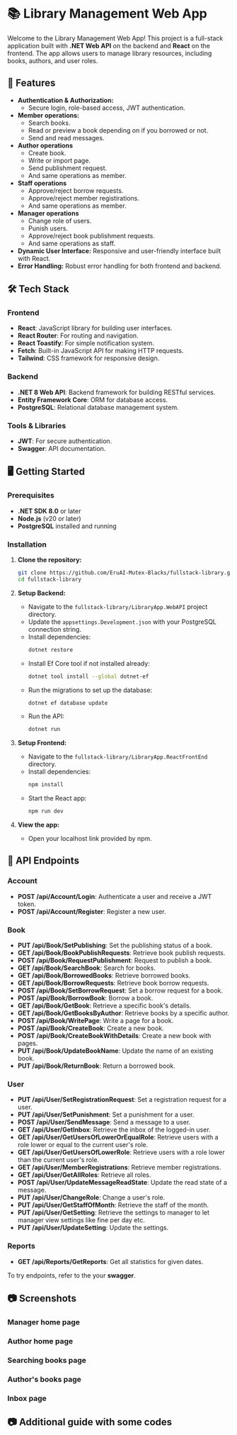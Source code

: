 
# 📚 Library Management Web App

Welcome to the Library Management Web App! This project is a full-stack application built with **.NET Web API** on the backend and **React** on the frontend. The app allows users to manage library resources, including books, authors, and user roles.

## 🚀 Features

- **Authentication & Authorization:** 
    - Secure login, role-based access, JWT authentication.
- **Member operations:** 
    - Search books.
    - Read or preview a book depending on if you borrowed or not.
    - Send and read messages.
- **Author operations**
    - Create book. 
    - Write or import page. 
    - Send publishment request.
    - And same operations as member.
- **Staff operations**
    - Approve/reject borrow requests.
    - Approve/reject member registirations.
    - And same operations as member.
- **Manager operations**
    - Change role of users. 
    - Punish users.
    - Approve/reject book publishment requests.
    - And same operations as staff.
- **Dynamic User Interface:** Responsive and user-friendly interface built with React.
- **Error Handling:** Robust error handling for both frontend and backend.

## 🛠️ Tech Stack

### Frontend
- **React**: JavaScript library for building user interfaces.
- **React Router**: For routing and navigation.
- **React Toastify**: For simple notification system.
- **Fetch**: Built-in JavaScript API for making HTTP requests.
- **Tailwind**: CSS framework for responsive design.

### Backend
- **.NET 8 Web API**: Backend framework for building RESTful services.
- **Entity Framework Core**: ORM for database access.
- **PostgreSQL**: Relational database management system.

### Tools & Libraries
- **JWT**: For secure authentication.
- **Swagger**: API documentation.

## 🖥️ Getting Started

### Prerequisites

- **.NET SDK 8.0** or later
- **Node.js** (v20 or later)
- **PostgreSQL** installed and running

### Installation

1. **Clone the repository:**
   ```bash
   git clone https://github.com/EruAI-Mutex-Blacks/fullstack-library.git
   cd fullstack-library
   ```

2. **Setup Backend:**
   - Navigate to the `fullstack-library/LibraryApp.WebAPI` project directory.
   - Update the `appsettings.Development.json` with your PostgreSQL connection string.
   - Install dependencies:
     ```bash
     dotnet restore
     ```
   - Install Ef Core tool if not installed already:
     ```bash
     dotnet tool install --global dotnet-ef
     ```
   - Run the migrations to set up the database:
     ```bash
     dotnet ef database update
     ```
   - Run the API:
     ```bash
     dotnet run
     ```

3. **Setup Frontend:**
   - Navigate to the `fullstack-library/LibraryApp.ReactFrontEnd` directory.
   - Install dependencies:
     ```bash
     npm install
     ```
   - Start the React app:
     ```bash
     npm run dev
     ```

4. **View the app:**
   - Open your localhost link provided by npm.

## 🔗 API Endpoints

### Account
- **POST /api/Account/Login**: Authenticate a user and receive a JWT token.
- **POST /api/Account/Register**: Register a new user.

### Book
- **PUT /api/Book/SetPublishing**: Set the publishing status of a book.
- **GET /api/Book/BookPublishRequests**: Retrieve book publish requests.
- **POST /api/Book/RequestPublishment**: Request to publish a book.
- **GET /api/Book/SearchBook**: Search for books.
- **GET /api/Book/BorrowedBooks**: Retrieve borrowed books.
- **GET /api/Book/BorrowRequests**: Retrieve book borrow requests.
- **POST /api/Book/SetBorrowRequest**: Set a borrow request for a book.
- **POST /api/Book/BorrowBook**: Borrow a book.
- **GET /api/Book/GetBook**: Retrieve a specific book's details.
- **GET /api/Book/GetBooksByAuthor**: Retrieve books by a specific author.
- **POST /api/Book/WritePage**: Write a page for a book.
- **POST /api/Book/CreateBook**: Create a new book.
- **POST /api/Book/CreateBookWithDetails**: Create a new book with pages.
- **PUT /api/Book/UpdateBookName**: Update the name of an existing book.
- **PUT /api/Book/ReturnBook**: Return a borrowed book.

### User
- **PUT /api/User/SetRegistrationRequest**: Set a registration request for a user.
- **PUT /api/User/SetPunishment**: Set a punishment for a user.
- **POST /api/User/SendMessage**: Send a message to a user.
- **GET /api/User/GetInbox**: Retrieve the inbox of the logged-in user.
- **GET /api/User/GetUsersOfLowerOrEqualRole**: Retrieve users with a role lower or equal to the current user's role.
- **GET /api/User/GetUsersOfLowerRole**: Retrieve users with a role lower than the current user's role.
- **GET /api/User/MemberRegistrations**: Retrieve member registrations.
- **GET /api/User/GetAllRoles**: Retrieve all roles.
- **POST /api/User/UpdateMessageReadState**: Update the read state of a message.
- **PUT /api/User/ChangeRole**: Change a user's role.
- **PUT /api/User/GetStaffOfMonth**: Retrieve the staff of the month.
- **PUT /api/User/GetSetting**: Retrieve the settings to manager to let manager view settings like fine per day etc.
- **PUT /api/User/UpdateSetting**: Update the settings.
  
### Reports
- **GET /api/Reports/GetReports**: Get all statistics for given dates.

To try endpoints, refer to the your **swagger**.

## 📷 Screenshots

### Manager home page

### Author home page

### Searching books page

### Author's books page

### Inbox page

## 📷 Additional guide with some codes

